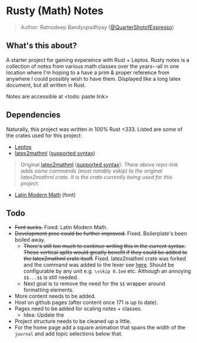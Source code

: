 # Rusty (Math) Notes
> Author: Ratnodeep Bandyopadhyay ([@QuarterShotofEspresso](https://github.com/QuarterShotofEspresso))

## What's this about?
A starter project for gaining expereince with Rust + Leptos. Rusty notes is a collection of notes from various math classes over the years--all in one location where I'm hoping to a have a prim & proper reference from anywhere I could possibly wish to have them. Displayed like a long latex document, but all written in Rust.

Notes are accessible at <todo: paste link>

## Dependencies
Naturally, this project was written in 100% Rust <333. Listed are some of the crates used for this project:
- [Leptos](https://leptos.dev)
- [latex2mathml](https://github.com/QuarterShotofEspresso/latex2mathml) ([supported syntax](https://github.com/QuarterShotofEspresso/latex2mathml/blob/master/src/token.rs))
> Original [latex2mathml](https://crates.io/crates/latex2mathml) ([supported syntax](https://github.com/osanshouo/latex2mathml/blob/master/src/token.rs)). *There above repo-link adds some commands (most notably vskip) to the original latex2mathml crate. It is the crate currently being used for this project.*
- [Latin Modern Math](https://www.cdnfonts.com/latin-modern-math.font) (font)

## Todo
- ~~Font sucks.~~ Fixed: Latin Modern Math.
- ~~Development proc could be further improved.~~ Fixed. Boilerplate's been boiled away.
    - ~~There's still too much to continue writing this in the current syntax. These vertical splits would greatly benefit if they could be added to the latex2mathml crate itself.~~ Fixed. latex2mathml crate was forked and the command was added to the lexer see [here](https://github.com/QuarterShotofEspresso/latex2mathml). Should be configurable by any unit e.g. `\vskip 0.1em` etc. Although an annoying `$$...$$` is still needed.
    - Next goal is to remove the need for the `$$` wrapper around formatting elements.
- More content needs to be added.
- Host on github pages (after content once 171 is up to date).
- Pages need to be added for scaling notes + classes.
    - Idea: Update the 
- Project structure needs to be cleaned up a little.
- For the home page add a square animation that spans the width of the `journal` and add topic selections below that.